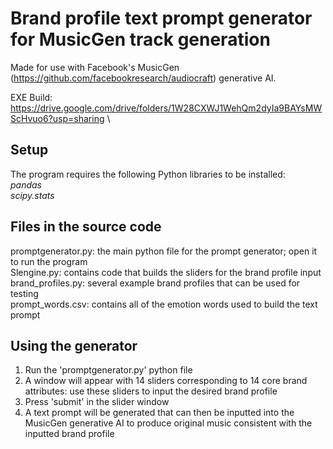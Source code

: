# Brand profile text prompt generator for MusicGen track generation

Made for use with Facebook's MusicGen (https://github.com/facebookresearch/audiocraft) generative AI.

EXE Build: https://drive.google.com/drive/folders/1W28CXWJ1WehQm2dyIa9BAYsMWScHvuo6?usp=sharing \

## **Setup**

The program requires the following Python libraries to be installed:\
_pandas_\
_scipy.stats_

## **Files in the source code**
  
promptgenerator.py: the main python file for the prompt generator; open it to run the program\
Slengine.py: contains code that builds the sliders for the brand profile input\
brand_profiles.py: several example brand profiles that can be used for testing\
prompt_words.csv: contains all of the emotion words used to build the text prompt

## **Using the generator**

1. Run the 'promptgenerator.py' python file
2. A window will appear with 14 sliders corresponding to 14 core brand attributes: use these sliders to input the desired brand profile
3. Press 'submit' in the slider window
4. A text prompt will be generated that can then be inputted into the MusicGen generative AI to produce original music consistent with the inputted brand profile
